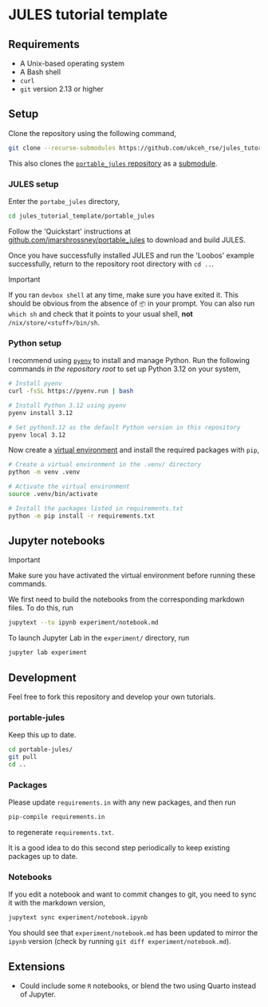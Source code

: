 # JULES tutorial template

## Requirements

- A Unix-based operating system
- A Bash shell
- `curl`
- `git` version 2.13 or higher


## Setup

Clone the repository using the following command,

```sh
git clone --recurse-submodules https://github.com/ukceh_rse/jules_tutorial_template
```

This also clones the [`portable_jules` repository](https://github.com/jmarshrossney/portable_jules) as a [submodule](https://git-scm.com/book/en/v2/Git-Tools-Submodules).

### JULES setup

Enter the `portabe_jules` directory,

```sh
cd jules_tutorial_template/portable_jules
```

Follow the 'Quickstart' instructions at [github.com/jmarshrossney/portable_jules](https://github.com/jmarshrossney/portable_jules/blob/main/README.md) to download and build JULES.

Once you have successfully installed JULES and run the 'Loobos' example successfully, return to the repository root directory with `cd ..`.

> [!IMPORTANT]
> If you ran `devbox shell` at any time, make sure you have exited it.
> This should be obvious from the absence of `📦` in your prompt.
> You can also run `which sh` and check that it points to your usual shell, **not** `/nix/store/<stuff>/bin/sh`.

### Python setup

I recommend using [`pyenv`](https://github.com/pyenv/pyenv) to install and manage Python.
Run the following commands _in the repository root_ to set up Python 3.12 on your system,

```sh
# Install pyenv
curl -fsSL https://pyenv.run | bash

# Install Python 3.12 using pyenv
pyenv install 3.12

# Set python3.12 as the default Python version in this repository
pyenv local 3.12
```

Now create a [virtual environment](https://docs.python.org/3/library/venv.html) and install the required packages with `pip`,

```sh
# Create a virtual environment in the .venv/ directory
python -m venv .venv

# Activate the virtual environment
source .venv/bin/activate

# Install the packages listed in requirements.txt
python -m pip install -r requirements.txt
```


## Jupyter notebooks

> [!IMPORTANT]
> Make sure you have activated the virtual environment before running these commands.

We first need to build the notebooks from the corresponding markdown files.
To do this, run

```sh
jupytext --to ipynb experiment/notebook.md
```

To launch Jupyter Lab in the `experiment/` directory, run

```sh
jupyter lab experiment
```


## Development

Feel free to fork this repository and develop your own tutorials.

### portable-jules

Keep this up to date.

```sh
cd portable-jules/
git pull
cd ..
```

### Packages

Please update `requirements.in` with any new packages, and then run

```sh
pip-compile requirements.in
```

to regenerate `requirements.txt`.

It is a good idea to do this second step periodically to keep existing packages up to date.

### Notebooks

If you edit a notebook and want to commit changes to git, you need to sync it with the markdown version,

```sh
jupytext sync experiment/notebook.ipynb
```

You should see that `experiment/notebook.md` has been updated to mirror the `ipynb` version (check by running `git diff experiment/notebook.md`).


## Extensions

- Could include some `R` notebooks, or blend the two using Quarto instead of Jupyter.

